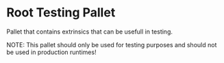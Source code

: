 # Root Testing Pallet

Pallet that contains extrinsics that can be usefull in testing.

NOTE: This pallet should only be used for testing purposes and should not be used in production runtimes!